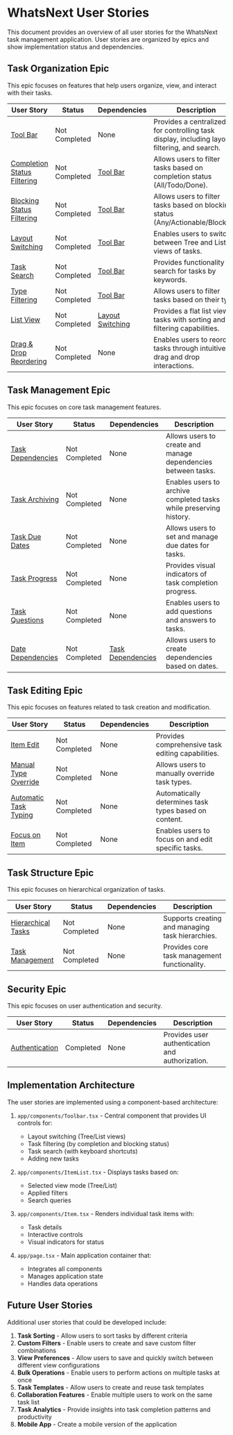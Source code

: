# WhatsNext User Stories

This document provides an overview of all user stories for the WhatsNext task management application. User stories are organized by epics and show implementation status and dependencies.

## Task Organization Epic

This epic focuses on features that help users organize, view, and interact with their tasks.

| User Story | Status | Dependencies | Description |
|------------|--------|--------------|-------------|
| [Tool Bar](tool-bar.md) | Not Completed | None | Provides a centralized UI for controlling task display, including layout, filtering, and search. |
| [Completion Status Filtering](task-filtering.md) | Not Completed | [Tool Bar](tool-bar.md) | Allows users to filter tasks based on completion status (All/Todo/Done). |
| [Blocking Status Filtering](blocking-status-filtering.md) | Not Completed | [Tool Bar](tool-bar.md) | Allows users to filter tasks based on blocking status (Any/Actionable/Blocked). |
| [Layout Switching](layout-switching.md) | Not Completed | [Tool Bar](tool-bar.md) | Enables users to switch between Tree and List views of tasks. |
| [Task Search](task-search.md) | Not Completed | [Tool Bar](tool-bar.md) | Provides functionality to search for tasks by keywords. |
| [Type Filtering](type-filtering.md) | Not Completed | [Tool Bar](tool-bar.md) | Allows users to filter tasks based on their type. |
| [List View](list-view.md) | Not Completed | [Layout Switching](layout-switching.md) | Provides a flat list view of tasks with sorting and filtering capabilities. |
| [Drag & Drop Reordering](drag-drop-reordering.md) | Not Completed | None | Enables users to reorder tasks through intuitive drag and drop interactions. |

## Task Management Epic

This epic focuses on core task management features.

| User Story | Status | Dependencies | Description |
|------------|--------|--------------|-------------|
| [Task Dependencies](task-dependencies.md) | Not Completed | None | Allows users to create and manage dependencies between tasks. |
| [Task Archiving](task-archiving.md) | Not Completed | None | Enables users to archive completed tasks while preserving history. |
| [Task Due Dates](task-due-dates.md) | Not Completed | None | Allows users to set and manage due dates for tasks. |
| [Task Progress](task-progress.md) | Not Completed | None | Provides visual indicators of task completion progress. |
| [Task Questions](task-questions.md) | Not Completed | None | Enables users to add questions and answers to tasks. |
| [Date Dependencies](date-dependencies.md) | Not Completed | [Task Dependencies](task-dependencies.md) | Allows users to create dependencies based on dates. |

## Task Editing Epic

This epic focuses on features related to task creation and modification.

| User Story | Status | Dependencies | Description |
|------------|--------|--------------|-------------|
| [Item Edit](item-edit.md) | Not Completed | None | Provides comprehensive task editing capabilities. |
| [Manual Type Override](manual-type-override.md) | Not Completed | None | Allows users to manually override task types. |
| [Automatic Task Typing](automatic-task-typing.md) | Not Completed | None | Automatically determines task types based on content. |
| [Focus on Item](focus-on-item.md) | Not Completed | None | Enables users to focus on and edit specific tasks. |

## Task Structure Epic

This epic focuses on hierarchical organization of tasks.

| User Story | Status | Dependencies | Description |
|------------|--------|--------------|-------------|
| [Hierarchical Tasks](hierarchical-tasks.md) | Not Completed | None | Supports creating and managing task hierarchies. |
| [Task Management](task-management.md) | Not Completed | None | Provides core task management functionality. |

## Security Epic

This epic focuses on user authentication and security.

| User Story | Status | Dependencies | Description |
|------------|--------|--------------|-------------|
| [Authentication](authentication.md) | Completed | None | Provides user authentication and authorization. |

## Implementation Architecture

The user stories are implemented using a component-based architecture:

1. `app/components/Toolbar.tsx` - Central component that provides UI controls for:
   - Layout switching (Tree/List views)
   - Task filtering (by completion and blocking status)
   - Task search (with keyboard shortcuts)
   - Adding new tasks

2. `app/components/ItemList.tsx` - Displays tasks based on:
   - Selected view mode (Tree/List)
   - Applied filters
   - Search queries

3. `app/components/Item.tsx` - Renders individual task items with:
   - Task details
   - Interactive controls
   - Visual indicators for status

4. `app/page.tsx` - Main application container that:
   - Integrates all components
   - Manages application state
   - Handles data operations

## Future User Stories

Additional user stories that could be developed include:

1. **Task Sorting** - Allow users to sort tasks by different criteria
2. **Custom Filters** - Enable users to create and save custom filter combinations
3. **View Preferences** - Allow users to save and quickly switch between different view configurations
4. **Bulk Operations** - Enable users to perform actions on multiple tasks at once
5. **Task Templates** - Allow users to create and reuse task templates
6. **Collaboration Features** - Enable multiple users to work on the same task list
7. **Task Analytics** - Provide insights into task completion patterns and productivity
8. **Mobile App** - Create a mobile version of the application 